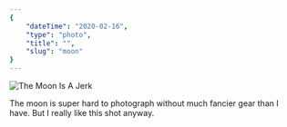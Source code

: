 ```yaml
---
{
    "dateTime": "2020-02-16",
    "type": "photo",
    "title": "",
    "slug": "moon"
}
---
```

![The Moon Is A Jerk][moon]

The moon is super hard to photograph without much fancier gear than I have. But I really like this shot anyway.

[moon]: /img/20200216-moons-and-boats.jpg